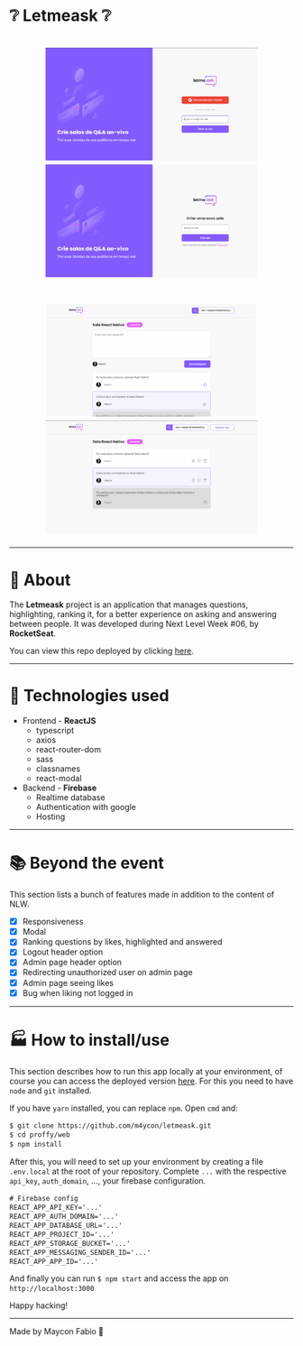 # ❔ Letmeask ❔

<h1 align="center">
  <img height="200px" src="./readme-images/Screenshot_2.png" />
  <img height="200px" src="./readme-images/Screenshot_3.png" />
</h1>
<h1 align="center">
  <img height="200px" src="./readme-images/Screenshot_4.png" />
  <img height="200px" src="./readme-images/Screenshot_5.png" />
</h1>

---

# 📄 About

The **Letmeask** project is an application that manages questions, highlighting, ranking it, for a better experience on asking and answering between people. It was developed during Next Level Week #06, by **RocketSeat**.

You can view this repo deployed by clicking [here](https://letmeask-19e44.web.app/).

---

# 🧰 Technologies used
- Frontend - **ReactJS**
  - typescript
  - axios
  - react-router-dom
  - sass
  - classnames
  - react-modal
- Backend - **Firebase**
  - Realtime database
  - Authentication with google
  - Hosting

---

# 📚 Beyond the event
This section lists a bunch of features made in addition to the content of NLW.
  - [x] Responsiveness
  - [x] Modal
  - [x] Ranking questions by likes, highlighted and answered
  - [x] Logout header option
  - [x] Admin page header option
  - [x] Redirecting unauthorized user on admin page
  - [x] Admin page seeing likes
  - [x] Bug when liking not logged in

---

# 🏭 How to install/use

This section describes how to run this app locally at your environment, of course you can access the deployed version [here](https://letmeask-19e44.web.app/). For this you need to have `node` and `git` installed.

If you have `yarn` installed, you can replace `npm`. Open `cmd` and:
```bash
$ git clone https://github.com/m4ycon/letmeask.git
$ cd proffy/web
$ npm install
```

After this, you will need to set up your environment by creating a file `.env.local` at the root of your repository. Complete `...` with the respective `api_key`, `auth_domain`, ..., your firebase configuration.

```
# Firebase config
REACT_APP_API_KEY='...'
REACT_APP_AUTH_DOMAIN='...'
REACT_APP_DATABASE_URL='...'
REACT_APP_PROJECT_ID='...'
REACT_APP_STORAGE_BUCKET='...'
REACT_APP_MESSAGING_SENDER_ID='...'
REACT_APP_APP_ID='...'
```
And finally you can run `$ npm start` and access the app on `http://localhost:3000`



Happy hacking!

---

Made by Maycon Fabio 🚀
